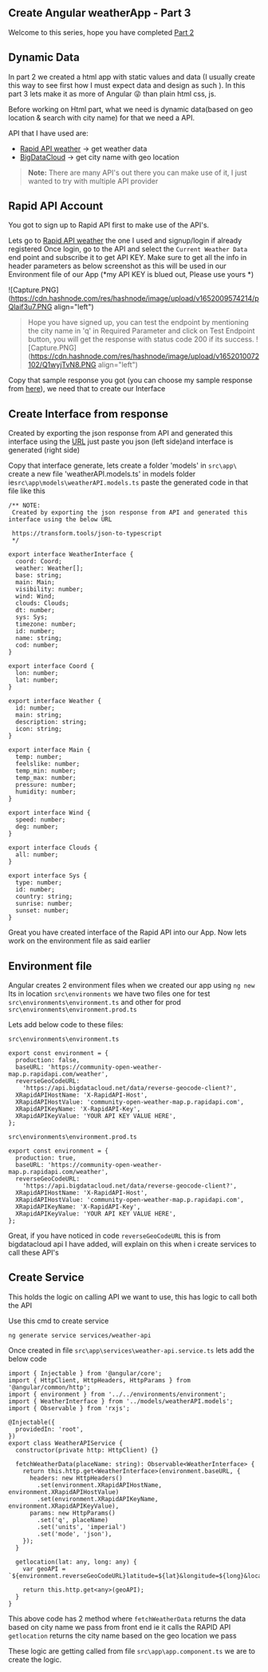 ## Create Angular weatherApp - Part 3

Welcome to this series, hope you have completed [Part 2](https://shijoshaji.hashnode.dev/create-angular-weatherapp-part-2)

## Dynamic Data
In part 2 we created a html app with static values and data (I usually create this way to see first how I must expect data and design as such ). In this part 3 lets make it as more of Angular 😜 than plain html css, js.

Before working on Html part, what we need is dynamic data(based on geo location & search with city name) for that we need a API.

API that I have used are:
- [Rapid API weather](https://rapidapi.com/community/api/open-weather-map) -> get weather data
- [BigDataCloud](https://www.bigdatacloud.com/blog/convert-getcurrentposition-free-reversegeocoding-api) -> get city name with geo location
> **Note:** There are many API's out there you can make use of it, I just wanted to try with multiple API provider

## Rapid API Account
You got to sign up to Rapid API first to make use of the API's.

Lets go to [Rapid API weather](https://rapidapi.com/community/api/open-weather-map) the one I used and signup/login if already registered
Once login, go to the API and select the `Current Weather Data` end point and subscribe it to get API KEY.
Make sure to get all the info in header parameters as below screenshot as this will be used in our Environment file of our App (*my API KEY is blued out, Please use yours *)

![Capture.PNG](https://cdn.hashnode.com/res/hashnode/image/upload/v1652009574214/pQlaif3u7.PNG align="left")

> Hope you have signed up, you can test the endpoint by mentioning the city name in 'q' in Required Parameter and click on Test Endpoint button, you will get the response with status code 200 if its success.
![Capture.PNG](https://cdn.hashnode.com/res/hashnode/image/upload/v1652010072102/Q1wyjTvN8.PNG align="left")

Copy that sample response you got (you can choose my sample response from [here](https://github.com/shijoshaji/weatherApp/blob/main/src/app/services/sampleResponse.json)), we need that to create our Interface

## Create Interface from response
Created by exporting the json response from API and generated this interface using the [URL]( https://transform.tools/json-to-typescript) just paste you json (left side)and interface is generated (right side)

Copy that interface generate, lets create a folder 'models' in `src\app\` create a new file 'weatherAPI.models.ts' in models folder ie`src\app\models\weatherAPI.models.ts` paste the generated code in that file like this

```
/** NOTE:
 Created by exporting the json response from API and generated this interface using the below URL
 
 https://transform.tools/json-to-typescript
 */

export interface WeatherInterface {
  coord: Coord;
  weather: Weather[];
  base: string;
  main: Main;
  visibility: number;
  wind: Wind;
  clouds: Clouds;
  dt: number;
  sys: Sys;
  timezone: number;
  id: number;
  name: string;
  cod: number;
}

export interface Coord {
  lon: number;
  lat: number;
}

export interface Weather {
  id: number;
  main: string;
  description: string;
  icon: string;
}

export interface Main {
  temp: number;
  feelslike: number;
  temp_min: number;
  temp_max: number;
  pressure: number;
  humidity: number;
}

export interface Wind {
  speed: number;
  deg: number;
}

export interface Clouds {
  all: number;
}

export interface Sys {
  type: number;
  id: number;
  country: string;
  sunrise: number;
  sunset: number;
}

``` 

Great you have created interface of the Rapid API into our App.
Now lets work on the environment file as said earlier

## Environment file
Angular creates 2 environment files when we created our app using `ng new` 
Its in location `src\environments` we have two files one for test `src\environments\environment.ts` and other for prod `src\environments\environment.prod.ts`

Lets add below code to these files:

`src\environments\environment.ts`

```
export const environment = {
  production: false,
  baseURL: 'https://community-open-weather-map.p.rapidapi.com/weather',
  reverseGeoCodeURL:
    'https://api.bigdatacloud.net/data/reverse-geocode-client?',
  XRapidAPIHostName: 'X-RapidAPI-Host',
  XRapidAPIHostValue: 'community-open-weather-map.p.rapidapi.com',
  XRapidAPIKeyName: 'X-RapidAPI-Key',
  XRapidAPIKeyValue: 'YOUR API KEY VALUE HERE',
};
```
`src\environments\environment.prod.ts`

```
export const environment = {
  production: true,
  baseURL: 'https://community-open-weather-map.p.rapidapi.com/weather',
  reverseGeoCodeURL:
    'https://api.bigdatacloud.net/data/reverse-geocode-client?',
  XRapidAPIHostName: 'X-RapidAPI-Host',
  XRapidAPIHostValue: 'community-open-weather-map.p.rapidapi.com',
  XRapidAPIKeyName: 'X-RapidAPI-Key',
  XRapidAPIKeyValue: 'YOUR API KEY VALUE HERE',
};
```
Great, if you have noticed in code `reverseGeoCodeURL` this is from bigdatacloud api I have added, will explain on this when i create services to call these API's

## Create Service
This holds the logic on calling API we want to use, this has logic to call both the API

Use this cmd to create service
```
ng generate service services/weather-api
```
 Once created in file `src\app\services\weather-api.service.ts` lets add the below code

```
import { Injectable } from '@angular/core';
import { HttpClient, HttpHeaders, HttpParams } from '@angular/common/http';
import { environment } from '../../environments/environment';
import { WeatherInterface } from '../models/weatherAPI.models';
import { Observable } from 'rxjs';

@Injectable({
  providedIn: 'root',
})
export class WeatherAPIService {
  constructor(private http: HttpClient) {}

  fetchWeatherData(placeName: string): Observable<WeatherInterface> {
    return this.http.get<WeatherInterface>(environment.baseURL, {
      headers: new HttpHeaders()
        .set(environment.XRapidAPIHostName, environment.XRapidAPIHostValue)
        .set(environment.XRapidAPIKeyName, environment.XRapidAPIKeyValue),
      params: new HttpParams()
        .set('q', placeName)
        .set('units', 'imperial')
        .set('mode', 'json'),
    });
  }

  getlocation(lat: any, long: any) {
    var geoAPI = `${environment.reverseGeoCodeURL}latitude=${lat}&longitude=${long}&localityLanguage=en`;

    return this.http.get<any>(geoAPI);
  }
}
```
This above code has 2 method where `fetchWeatherData` returns the data based on city name we pass from front end ie it calls the RAPID API
`getlocation` returns the city name based on the geo location we pass 

These logic are getting called from file `src\app\app.component.ts` we are to create the logic.


